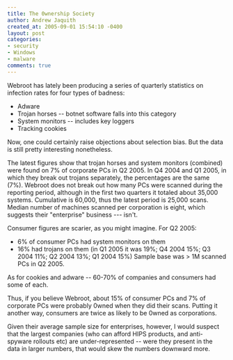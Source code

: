 ```yaml
---
title: The 0wnership Society
author: Andrew Jaquith
created_at: 2005-09-01 15:54:10 -0400
layout: post
categories: 
- security
- Windows
- malware
comments: true
---
```


Webroot has lately been producing a series of quarterly statistics on infection rates for four types of badness:

* Adware
* Trojan horses -- botnet software falls into this category
* System monitors -- includes key loggers
* Tracking cookies

Now, one could certainly raise objections about selection bias. But the data is still pretty interesting nonetheless.

The latest figures show that trojan horses and system monitors (combined) were found on 7% of corporate PCs in Q2 2005. In Q4 2004 and Q1 2005, in which they break out trojans separately, the percentages are the same (7%). Webroot does not break out how many PCs were scanned during the reporting period, although in the first two quarters it totaled about 35,000 systems. Cumulative is 60,000, thus the latest period is 25,000 scans. Median number of machines scanned per corporation is eight, which suggests their "enterprise" business --- isn't.

Consumer figures are scarier, as you might imagine. For Q2 2005:

* 6% of consumer PCs had system monitors on them
* 16% had trojans on them (in Q1 2005 it was 19%; Q4 2004 15%; Q3 2004 11%; Q2 2004 13%; Q1 2004 15%)
Sample base was > 1M scanned PCs in Q2 2005.

As for cookies and adware -- 60-70% of companies and consumers had some of each.

Thus, if you believe Webroot, about 15% of consumer PCs and 7% of corporate PCs were probably 0wned when they did their scans. Putting it another way, consumers are twice as likely to be 0wned as corporations.

Given their average sample size for enterprises, however, I would suspect that the largest companies (who can afford HIPS products, and anti-spyware rollouts etc) are under-represented -- were they present in the data in larger numbers, that would skew the numbers downward more.

